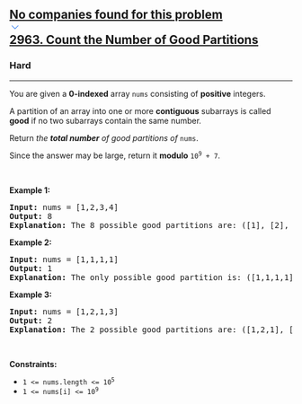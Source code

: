 <h2><a href="https://leetcode.com/problems/count-the-number-of-good-partitions/"><div id="big-omega-company-tags"><div id="big-omega-topbar"><div class="companyTagsContainer" style="overflow-x: scroll; flex-wrap: nowrap;"><div class="companyTagsContainer--tag">No companies found for this problem</div></div><div class="companyTagsContainer--chevron"><div><svg version="1.1" id="icon" xmlns="http://www.w3.org/2000/svg" xmlns:xlink="http://www.w3.org/1999/xlink" x="0px" y="0px" viewBox="0 0 32 32" fill="#4087F1" xml:space="preserve" style="width: 20px;"><polygon points="16,22 6,12 7.4,10.6 16,19.2 24.6,10.6 26,12 "></polygon><rect id="_x3C_Transparent_Rectangle_x3E_" class="st0" fill="none" width="32" height="32"></rect></svg></div></div></div></div>2963. Count the Number of Good Partitions</a></h2><h3>Hard</h3><hr><div><p>You are given a <strong>0-indexed</strong> array <code>nums</code> consisting of <strong>positive</strong> integers.</p>

<p>A partition of an array into one or more <strong>contiguous</strong> subarrays is called <strong>good</strong> if no two subarrays contain the same number.</p>

<p>Return <em>the <strong>total number</strong> of good partitions of </em><code>nums</code>.</p>

<p>Since the answer may be large, return it <strong>modulo</strong> <code>10<sup>9</sup> + 7</code>.</p>

<p>&nbsp;</p>
<p><strong class="example">Example 1:</strong></p>

<pre><strong>Input:</strong> nums = [1,2,3,4]
<strong>Output:</strong> 8
<strong>Explanation:</strong> The 8 possible good partitions are: ([1], [2], [3], [4]), ([1], [2], [3,4]), ([1], [2,3], [4]), ([1], [2,3,4]), ([1,2], [3], [4]), ([1,2], [3,4]), ([1,2,3], [4]), and ([1,2,3,4]).
</pre>

<p><strong class="example">Example 2:</strong></p>

<pre><strong>Input:</strong> nums = [1,1,1,1]
<strong>Output:</strong> 1
<strong>Explanation:</strong> The only possible good partition is: ([1,1,1,1]).
</pre>

<p><strong class="example">Example 3:</strong></p>

<pre><strong>Input:</strong> nums = [1,2,1,3]
<strong>Output:</strong> 2
<strong>Explanation:</strong> The 2 possible good partitions are: ([1,2,1], [3]) and ([1,2,1,3]).
</pre>

<p>&nbsp;</p>
<p><strong>Constraints:</strong></p>

<ul>
	<li><code>1 &lt;= nums.length &lt;= 10<sup>5</sup></code></li>
	<li><code>1 &lt;= nums[i] &lt;= 10<sup>9</sup></code></li>
</ul>
</div>